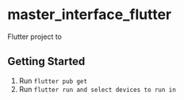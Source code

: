 # master_interface_flutter

Flutter project to 

## Getting Started

1. Run `flutter pub get`
2. Run `flutter run and select devices to run in`
